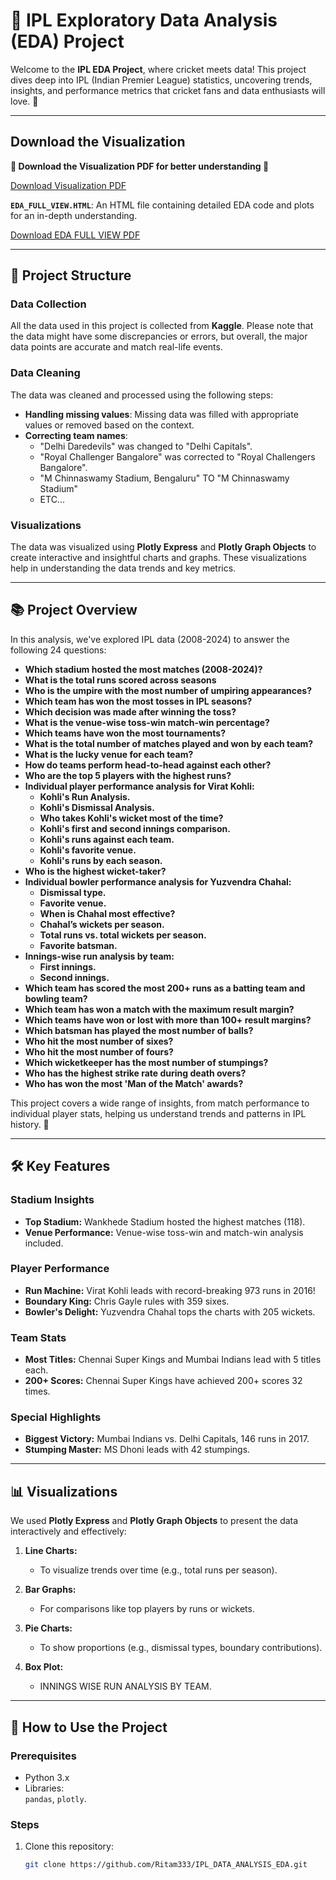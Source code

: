 # 🏏 IPL Exploratory Data Analysis (EDA) Project

Welcome to the **IPL EDA Project**, where cricket meets data! This project dives deep into IPL (Indian Premier League) statistics, uncovering trends, insights, and performance metrics that cricket fans and data enthusiasts will love. 🎉

---
## Download the Visualization

**:blue_book: **Download the Visualization PDF for better understanding** :page_facing_up:**

[Download Visualization PDF](https://github.com/Ritam333/IPL_DATA_ANALYSIS_EDA/blob/main/EDA_FULL_VIEW.html)

**`EDA_FULL_VIEW.HTML`**: An HTML file containing detailed EDA code and plots for an in-depth understanding.

[Download EDA FULL VIEW PDF](https://github.com/Ritam333/IPL_DATA_ANALYSIS_EDA/blob/main/VISUALIZATION.pdf)

---
## 📂 **Project Structure**


### Data Collection
All the data used in this project is collected from **Kaggle**. Please note that the data might have some discrepancies or errors, but overall, the major data points are accurate and match real-life events.

### Data Cleaning
The data was cleaned and processed using the following steps:
- **Handling missing values**: Missing data was filled with appropriate values or removed based on the context.
- **Correcting team names**: 
  - "Delhi Daredevils" was changed to "Delhi Capitals".
  - "Royal Challenger Bangalore" was corrected to "Royal Challengers Bangalore".
  - "M Chinnaswamy Stadium, Bengaluru" TO "M Chinnaswamy Stadium"
  - ETC...

### Visualizations
The data was visualized using **Plotly Express** and **Plotly Graph Objects** to create interactive and insightful charts and graphs. These visualizations help in understanding the data trends and key metrics.

---

## 📚 **Project Overview**

In this analysis, we've explored IPL data (2008-2024) to answer the following 24 questions:

- **Which stadium hosted the most matches (2008-2024)?**
- **What is the total runs scored across seasons**
- **Who is the umpire with the most number of umpiring appearances?**
- **Which team has won the most tosses in IPL seasons?**
- **Which decision was made after winning the toss?**
- **What is the venue-wise toss-win match-win percentage?**
- **Which teams have won the most tournaments?**
- **What is the total number of matches played and won by each team?**
- **What is the lucky venue for each team?**
- **How do teams perform head-to-head against each other?**
- **Who are the top 5 players with the highest runs?**
- **Individual player performance analysis for Virat Kohli:**
  - **Kohli's Run Analysis.**
  - **Kohli's Dismissal Analysis.**
  - **Who takes Kohli's wicket most of the time?**
  - **Kohli's first and second innings comparison.**
  - **Kohli's runs against each team.**
  - **Kohli's favorite venue.**
  - **Kohli's runs by each season.**
- **Who is the highest wicket-taker?**
- **Individual bowler performance analysis for Yuzvendra Chahal:**
  - **Dismissal type.**
  - **Favorite venue.**
  - **When is Chahal most effective?**
  - **Chahal’s wickets per season.**
  - **Total runs vs. total wickets per season.**
  - **Favorite batsman.**
- **Innings-wise run analysis by team:**
  - **First innings.**
  - **Second innings.**
- **Which team has scored the most 200+ runs as a batting team and bowling team?**
- **Which team has won a match with the maximum result margin?**
- **Which teams have won or lost with more than 100+ result margins?**
- **Which batsman has played the most number of balls?**
- **Who hit the most number of sixes?**
- **Who hit the most number of fours?**
- **Which wicketkeeper has the most number of stumpings?**
- **Who has the highest strike rate during death overs?**
- **Who has won the most 'Man of the Match' awards?**




This project covers a wide range of insights, from match performance to individual player stats, helping us understand trends and patterns in IPL history. 🚀

---

## 🛠️ **Key Features**

### Stadium Insights
- **Top Stadium:** Wankhede Stadium hosted the highest matches (118).  
- **Venue Performance:** Venue-wise toss-win and match-win analysis included.

### Player Performance
- **Run Machine:** Virat Kohli leads with record-breaking 973 runs in 2016!  
- **Boundary King:** Chris Gayle rules with 359 sixes.  
- **Bowler's Delight:** Yuzvendra Chahal tops the charts with 205 wickets.

### Team Stats
- **Most Titles:** Chennai Super Kings and Mumbai Indians lead with 5 titles each.  
- **200+ Scores:** Chennai Super Kings have achieved 200+ scores 32 times.

### Special Highlights
- **Biggest Victory:** Mumbai Indians vs. Delhi Capitals, 146 runs in 2017.  
- **Stumping Master:** MS Dhoni leads with 42 stumpings.

---

## 📊 **Visualizations**

We used **Plotly Express** and **Plotly Graph Objects** to present the data interactively and effectively:

1. **Line Charts:**  
   - To visualize trends over time (e.g., total runs per season).  
  
2. **Bar Graphs:**  
   - For comparisons like top players by runs or wickets.  
   
3. **Pie Charts:**  
   - To show proportions (e.g., dismissal types, boundary contributions).  
   

4. **Box Plot:**  
   - INNINGS WISE RUN ANALYSIS BY TEAM.  
   


---

## 🔧 **How to Use the Project**

### Prerequisites
- Python 3.x
- Libraries:  
  `pandas`, `plotly`.

### Steps
1. Clone this repository:
   ```bash
   git clone https://github.com/Ritam333/IPL_DATA_ANALYSIS_EDA.git
